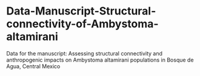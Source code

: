 # Data-Manuscript-Structural-connectivity-of-Ambystoma-altamirani
Data for the manuscript: Assessing structural connectivity and anthropogenic impacts on Ambystoma altamirani populations in Bosque de Agua, Central Mexico
